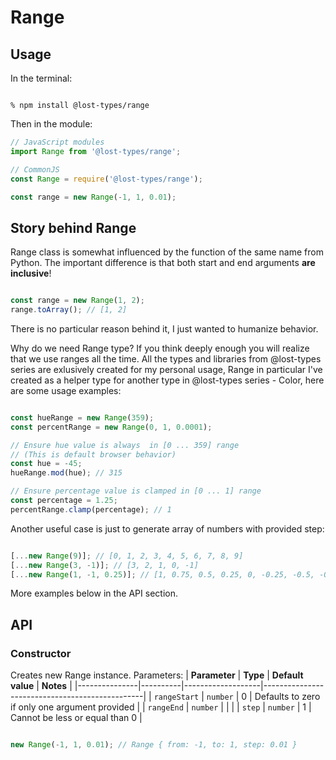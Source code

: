 # Range

## Usage

In the terminal:
```

% npm install @lost-types/range

```

Then in the module:
```js
// JavaScript modules
import Range from '@lost-types/range';

// CommonJS
const Range = require('@lost-types/range');

const range = new Range(-1, 1, 0.01);

```

## Story behind Range

Range class is somewhat influenced by the function of the same name from Python. The important difference is that both start and end arguments **are inclusive**!
```js

const range = new Range(1, 2);
range.toArray(); // [1, 2]

```
There is no particular reason behind it, I just wanted to humanize behavior.

Why do we need Range type? If you think deeply enough you will realize that we use ranges all the time. All the types and libraries from @lost-types series are exlusively created for my personal usage, Range in particular I've created as a helper type for another type in @lost-types series - Color, here are some usage examples:
```js

const hueRange = new Range(359);
const percentRange = new Range(0, 1, 0.0001);

// Ensure hue value is always  in [0 ... 359] range
// (This is default browser behavior)
const hue = -45;
hueRange.mod(hue); // 315

// Ensure percentage value is clamped in [0 ... 1] range
const percentage = 1.25;
percentRange.clamp(percentage); // 1

```

Another useful case is just to generate array of numbers with provided step:
```js

[...new Range(9)]; // [0, 1, 2, 3, 4, 5, 6, 7, 8, 9]
[...new Range(3, -1)]; // [3, 2, 1, 0, -1]
[...new Range(1, -1, 0.25)]; // [1, 0.75, 0.5, 0.25, 0, -0.25, -0.5, -0.75, -1]

```
More examples below in the API section.

## API

### Constructor

Creates new Range instance.
Parameters:
| **Parameter** | **Type** | **Default value** | **Notes**                                      |
|---------------|----------|-------------------|------------------------------------------------|
| `rangeStart`  | `number` |         0         | Defaults to zero if only one argument provided |
| `rangeEnd`    | `number` |                   |                                                |
| `step`        | `number` |         1         | Cannot be less or equal than 0                 |

```js

new Range(-1, 1, 0.01); // Range { from: -1, to: 1, step: 0.01 }
